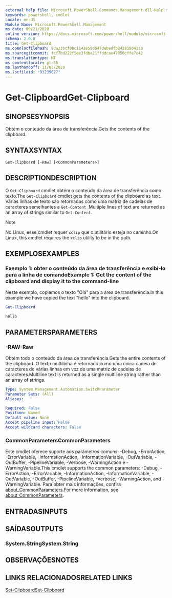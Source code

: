 ```yaml
---
external help file: Microsoft.PowerShell.Commands.Management.dll-Help.xml
keywords: powershell, cmdlet
Locale: en-US
Module Name: Microsoft.PowerShell.Management
ms.date: 09/21/2020
online version: https://docs.microsoft.com/powershell/module/microsoft.powershell.management/get-clipboard?view=powershell-7&WT.mc_id=ps-gethelp
schema: 2.0.0
title: Get-Clipboard
ms.openlocfilehash: 9da33bcf0bc1142859d547debedfb242819041aa
ms.sourcegitcommit: fcf7bd222f5ee3fdbe21ffddcae47050cffe7e42
ms.translationtype: MT
ms.contentlocale: pt-BR
ms.lasthandoff: 11/03/2020
ms.locfileid: "93239627"
---
```

# <span data-ttu-id="74a8f-103">Get-Clipboard</span><span class="sxs-lookup"><span data-stu-id="74a8f-103">Get-Clipboard</span></span>

## <span data-ttu-id="74a8f-104">SINOPSE</span><span class="sxs-lookup"><span data-stu-id="74a8f-104">SYNOPSIS</span></span>
<span data-ttu-id="74a8f-105">Obtém o conteúdo da área de transferência.</span><span class="sxs-lookup"><span data-stu-id="74a8f-105">Gets the contents of the clipboard.</span></span>

## <span data-ttu-id="74a8f-106">SYNTAX</span><span class="sxs-lookup"><span data-stu-id="74a8f-106">SYNTAX</span></span>

```
Get-Clipboard [-Raw] [<CommonParameters>]
```

## <span data-ttu-id="74a8f-107">DESCRIPTION</span><span class="sxs-lookup"><span data-stu-id="74a8f-107">DESCRIPTION</span></span>

<span data-ttu-id="74a8f-108">O `Get-Clipboard` cmdlet obtém o conteúdo da área de transferência como texto.</span><span class="sxs-lookup"><span data-stu-id="74a8f-108">The `Get-Clipboard` cmdlet gets the contents of the clipboard as text.</span></span> <span data-ttu-id="74a8f-109">Várias linhas de texto são retornadas como uma matriz de cadeias de caracteres semelhantes a `Get-Content` .</span><span class="sxs-lookup"><span data-stu-id="74a8f-109">Multiple lines of text are returned as an array of strings similar to `Get-Content`.</span></span>

> [!NOTE]
> <span data-ttu-id="74a8f-110">No Linux, esse cmdlet requer `xclip` que o utilitário esteja no caminho.</span><span class="sxs-lookup"><span data-stu-id="74a8f-110">On Linux, this cmdlet requires the `xclip` utility to be in the path.</span></span>

## <span data-ttu-id="74a8f-111">EXEMPLOS</span><span class="sxs-lookup"><span data-stu-id="74a8f-111">EXAMPLES</span></span>

### <span data-ttu-id="74a8f-112">Exemplo 1: obter o conteúdo da área de transferência e exibi-lo para a linha de comando</span><span class="sxs-lookup"><span data-stu-id="74a8f-112">Example 1: Get the content of the clipboard and display it to the command-line</span></span>

<span data-ttu-id="74a8f-113">Neste exemplo, copiamos o texto "Olá" para a área de transferência.</span><span class="sxs-lookup"><span data-stu-id="74a8f-113">In this example we have copied the text "hello" into the clipboard.</span></span>

```powershell
Get-Clipboard
```

```Output
hello
```

## <span data-ttu-id="74a8f-114">PARAMETERS</span><span class="sxs-lookup"><span data-stu-id="74a8f-114">PARAMETERS</span></span>

### <span data-ttu-id="74a8f-115">-RAW</span><span class="sxs-lookup"><span data-stu-id="74a8f-115">-Raw</span></span>

<span data-ttu-id="74a8f-116">Obtém todo o conteúdo da área de transferência.</span><span class="sxs-lookup"><span data-stu-id="74a8f-116">Gets the entire contents of the clipboard.</span></span> <span data-ttu-id="74a8f-117">O texto multilinha é retornado como uma única cadeia de caracteres de várias linhas em vez de uma matriz de cadeias de caracteres.</span><span class="sxs-lookup"><span data-stu-id="74a8f-117">Multiline text is returned as a single multiline string rather than an array of strings.</span></span>

```yaml
Type: System.Management.Automation.SwitchParameter
Parameter Sets: (All)
Aliases:

Required: False
Position: Named
Default value: None
Accept pipeline input: False
Accept wildcard characters: False
```

### <span data-ttu-id="74a8f-118">CommonParameters</span><span class="sxs-lookup"><span data-stu-id="74a8f-118">CommonParameters</span></span>

<span data-ttu-id="74a8f-119">Este cmdlet oferece suporte aos parâmetros comuns: -Debug, -ErrorAction, -ErrorVariable, -InformationAction, -InformationVariable, -OutVariable, -OutBuffer, -PipelineVariable, -Verbose, -WarningAction e -WarningVariable.</span><span class="sxs-lookup"><span data-stu-id="74a8f-119">This cmdlet supports the common parameters: -Debug, -ErrorAction, -ErrorVariable, -InformationAction, -InformationVariable, -OutVariable, -OutBuffer, -PipelineVariable, -Verbose, -WarningAction, and -WarningVariable.</span></span> <span data-ttu-id="74a8f-120">Para obter mais informações, confira [about_CommonParameters](https://go.microsoft.com/fwlink/?LinkID=113216).</span><span class="sxs-lookup"><span data-stu-id="74a8f-120">For more information, see [about_CommonParameters](https://go.microsoft.com/fwlink/?LinkID=113216).</span></span>

## <span data-ttu-id="74a8f-121">ENTRADAS</span><span class="sxs-lookup"><span data-stu-id="74a8f-121">INPUTS</span></span>

## <span data-ttu-id="74a8f-122">SAÍDAS</span><span class="sxs-lookup"><span data-stu-id="74a8f-122">OUTPUTS</span></span>

### <span data-ttu-id="74a8f-123">System.String</span><span class="sxs-lookup"><span data-stu-id="74a8f-123">System.String</span></span>

## <span data-ttu-id="74a8f-124">OBSERVAÇÕES</span><span class="sxs-lookup"><span data-stu-id="74a8f-124">NOTES</span></span>

## <span data-ttu-id="74a8f-125">LINKS RELACIONADOS</span><span class="sxs-lookup"><span data-stu-id="74a8f-125">RELATED LINKS</span></span>

[<span data-ttu-id="74a8f-126">Set-Clipboard</span><span class="sxs-lookup"><span data-stu-id="74a8f-126">Set-Clipboard</span></span>](Set-Clipboard.md)

